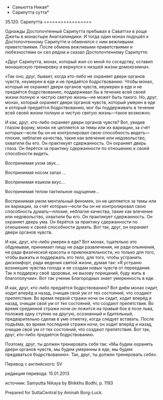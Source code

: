 * Саньютта Никая*
* Сарипутта сутта*

35\.120\. Сарипутта
\=\=\=\=\=\=\=\=\=\=\=\=\=\=\=\=\=

Однажды Достопочтенный Сарипутта пребывал в Саваттхи в роще Джеты в монастыре Анатхапиндики\. И тогда один монах подошёл к Достопочтенному Сарипутте и обменялся с ним вежливыми приветствиями\. После обмена вежливыми приветствиями и любезностями он сел рядом и сказал Достопочтенному Сарипутте:

«Друг Сарипутта, монах, который жил со мной по соседству, оставил монашескую тренировку и вернулся к низшей жизни домохозяина»\.

«Так оно, друг, бывает, когда кто\-либо не охраняет двери органов чувств, неумерен в еде и не предаётся бодрствованию\. Чтобы монах, который не охраняет двери органов чувств, неумерен в еде и не предаётся бодрствованию, поддерживал бы в течение всей своей жизни полную и чистую святую жизнь—не может быть такого\. Но, друг, монах, который охраняет двери органов чувств, который умерен в еде и который предаётся бодрствованию, мог бы поддерживать в течение всей своей жизни полную и чистую святую жизнь—такое возможно\.

И как, друг, кто\-либо охраняет двери органов чувств? Вот, увидев глазом форму, монах не цепляется за темы или их вариации, за счёт которых—если бы он не контролировал свою способность видеть—плохие, неблагие качества, такие как влечение или недовольство, охватили бы его\. Он практикует сдержанность\. Он охраняет дверь глаза\. Он берётся за практику сдержанности по отношению к своей способности видеть\.

Воспринимая ухом звук…

Воспринимая носом запах …

Воспринимая языком вкус…

Воспринимая телом тактильное ощущение…

Воспринимая умом ментальный феномен, он не цепляется за темы или их вариации, за счёт которых—если бы он не контролировал свою способность думать—плохие, неблагие качества, такие как влечение или недовольство, охватили бы его\. Он практикует сдержанность\. Он охраняет дверь ума\. Он берётся за практику сдержанности по отношению к своей способности думать\. Вот так, друг, он охраняет двери органов чувств\.

И как, друг, кто\-либо умерен в еде? Вот монах, тщательно это обдумывая, принимает пищу не ради развлечения, не ради опьянения, не ради физической красоты и привлекательности, но только для того, чтобы выжить и поддержать это тело, для того, чтобы устранить дискомфорт, ради ведения святой жизни, думая так: «Я устраню возникшие чувства голода и не создам новых чувств от переедания\. Так я поддержу своё здоровье, не вызову порицаний, буду жить в благополучии»\. Вот так ученик Благородных знает умеренность в еде\.

И как, друг, кто\-либо предаётся бодрствованию? Вот днём монах сидит, ходит вперёд и назад, очищая свой ум от тех состояний, что создают препятствия\. Во время первой стражи ночи он сидит, ходит вперёд и назад, очищая свой ум от тех состояний, что создают препятствия\. Во время срединной стражи ночи он ложится на правый бок в позе льва, положив одну ступню на другую, осознанный и бдительный, предварительно сделав в уме отметку, когда следует вставать\. После подъёма, во время последней стражи ночи, он ходит вперёд и назад, очищая свой ум от тех состояний, что создают препятствия\. Вот так, друг, кто\-либо предаётся бодрствованию\.

Поэтому, друг, ты должен тренировать себя так: «Мы будем охранять двери органов чувств, мы будем умеренны в еде, мы будем предаваться бодрствованию»\. Так, друг, ты должен тренировать себя»\.

Перевод с английского: SV

редакция перевода: 15\.01\.2013

источник: Samyutta Nikaya by Bhikkhu Bodhi, p\. 1193

Prepared for SuttaCentral by Aminah Borg\-Luck\.